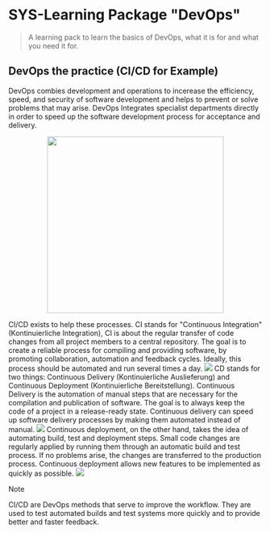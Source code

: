 # SYS-Learning Package "DevOps"
> A learning pack to learn the basics of DevOps, what it is for and what you need it for.

## DevOps the practice (CI/CD for Example)
DevOps combies development and operations to incerease the efficiency, speed, and security of software development and helps to prevent or solve problems that may arise. DevOps Integrates specialist departments directly in order to speed up the software development process for acceptance and delivery.
<p align="center">
<img src="https://images.ctfassets.net/xz1dnu24egyd/2S16xLgZGnBkxXgFVQOrxv/24e5808aba2b4c7024c15daa6b6ef5f7/loop-white.svg" width="350" height="350">
</p>

CI/CD exists to help these processes. CI stands for "Continuous Integration" (Kontinuierliche Integration), CI is about the regular transfer of code changes from all project members to a central repository. The goal is to create a reliable process for compiling and providing software, by promoting collaboration, automation and feedback cycles. Ideally, this process should be automated and run several times a day.
<img src="https://www.jetbrains.com/teamcity/ci-cd-guide/continuous-integration/img/Continuous_integration_desktop.png" >
CD stands for two things: Continuous Delivery (Kontinuierliche Auslieferung) and Continuous Deployment (Kontinuierliche Bereitstellung). Continuous Delivery is the automation of manual steps that are necessary for the compilation and publication of software. The goal is to always keep the code of a project in a release-ready state. Continuous delivery can speed up software delivery processes by making them automated instead of manual.
<img src="https://www.jetbrains.com/teamcity/ci-cd-guide/continuous-delivery/img/Continuous_delivery_desktop.png" >
Continuous deployment, on the other hand, takes the idea of automating build, test and deployment steps. Small code changes are regularly applied by running them through an automatic build and test process. If no problems arise, the changes are transferred to the production process. Continuous deployment allows new features to be implemented as quickly as possible.
<img src="https://www.jetbrains.com/teamcity/ci-cd-guide/continuous-deployment/img/Continuous_deployment_desktop.png" >

> [!NOTE]
> CI/CD are DevOps methods that serve to improve the workflow. They are used to test automated builds and test systems more quickly and to provide better and faster feedback.
